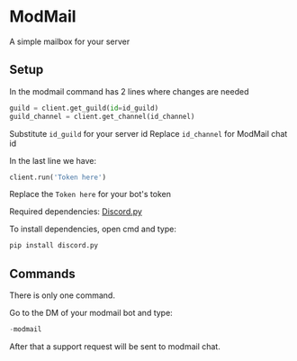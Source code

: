 # ModMail
A simple mailbox for your server

## Setup

In the modmail command has 2 lines where changes are needed

```py
guild = client.get_guild(id=id_guild)
guild_channel = client.get_channel(id_channel)
```

Substitute `id_guild` for your server id
Replace `id_channel` for ModMail chat id

In the last line we have:

```py
client.run('Token here')
```

Replace the `Token here` for your bot's token

Required dependencies:
[Discord.py](https://discordpy.readthedocs.io/)

To install dependencies, open cmd and type:
```py
pip install discord.py
```

## Commands

There is only one command.

Go to the DM of your modmail bot and type:

```py
-modmail
```

After that a support request will be sent to modmail chat.
